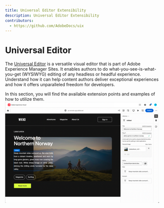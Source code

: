 ```yaml
---
title: Universal Editor Extensibility
description: Universal Editor Extensibility
contributors:
  - https://github.com/AdobeDocs/uix
---
```


# Universal Editor

The [Universal Editor](https://experienceleague.adobe.com/en/docs/experience-manager-cloud-service/content/implementing/developing/universal-editor/introduction)  is a versatile visual editor that is part of Adobe Experience Manager Sites. It enables authors to do what-you-see-is-what-you-get (WYSIWYG) editing of any headless or headful experience. Understand how it can help content authors deliver exceptional experiences and how it offers unparalleled freedom for developers.

In this section, you will find the available extension points and examples of how to utilize them.
![universal-editor](universal-editor.png)